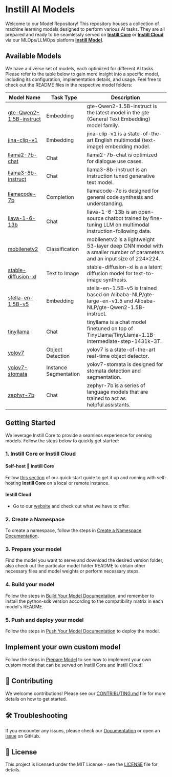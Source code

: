 # Instill AI Models

Welcome to our Model Repository! This repository houses a collection of machine learning models designed to perform various AI tasks. They are all prepared and ready to be seamlessly served on [**Instill Core**](https://www.instill.tech/docs/core/introduction) or [**Instill Cloud**](https://www.instill.tech/docs/cloud/introduction) via our MLOps/LLMOps platform [**Instill Model**](https://www.instill.tech/docs/model/introduction).

## Available Models

We have a diverse set of models, each optimized for different AI tasks. Please refer to the table below to gain more insight into a specific model, including its configuration, implementation details, and usage. Feel free to check out the README files in the respective model folders:

| Model Name                                                     | Task Type             | Description                                                                                                            |
| -------------------------------------------------------------- | --------------------- | ---------------------------------------------------------------------------------------------------------------------- |
| [gte-Qwen2-1.5B-instruct](./gte-Qwen2-1.5B-instruct/README.md) | Embedding             | gte-Qwen2-1.5B-instruct is the latest model in the gte (General Text Embedding) model family.                          |
| [jina-clip-v1](./jina-clip-v1/README.md)                       | Embedding             | jina-clip-v1 is a state-of-the-art English multimodal (text-image) embedding model.                                    |
| [llama2-7b-chat](./llama2-7b-chat/README.md)                   | Chat                  | llama2-7b-chat is optimized for dialogue use cases.                                                                    |
| [llama3-8b-instruct](./llama3-8b-instruct/README.md)           | Chat                  | llama3-8b-instruct is an instruction tuned generative text model.                                                      |
| [llamacode-7b](./llamacode-7b/README.md)                       | Completion            | llamacode-7b is designed for general code synthesis and understanding.                                                 |
| [llava-1-6-13b](./llava-1-6-13b/README.md)                     | Chat                  | llava-1-6-13b is an open-source chatbot trained by fine-tuning LLM on multimodal instruction-following data.           |
| [mobilenetv2](./mobilenetv2/README.md)                         | Classification        | mobilenetv2 is a lightweight 53-layer deep CNN model with a smaller number of parameters and an input size of 224×224. |
| [stable-diffusion-xl](./stable-diffusion-xl/README.md)         | Text to Image         | stable-diffusion-xl is a a latent diffusion model for text-to-image synthesis.                                         |
| [stella-en-1.5B-v5](./stella-en-1.5B-v5/README.md)             | Embedding             | stella-en-1.5B-v5 is trained based on Alibaba-NLP/gte-large-en-v1.5 and Alibaba-NLP/gte-Qwen2-1.5B-instruct.           |
| [tinyllama](./tinyllama/README.md)                             | Chat                  | tinyllama is a chat model finetuned on top of TinyLlama/TinyLlama-1.1B-intermediate-step-1431k-3T.                     |
| [yolov7](./yolov7/README.md)                                   | Object Detection      | yolov7 is a state-of-the-art real-time object detector.                                                                |
| [yolov7-stomata](./yolov7-stomata/README.md)                   | Instance Segmentation | yolov7-stomata is designed for stomata detection and segmentation.                                                     |
| [zephyr-7b](./zephyr-7b/README.md)                             | Chat                  | zephyr-7b is a series of language models that are trained to act as helpful.assistants.                                |

## Getting Started

We leverage Instill Core to provide a seamless experience for serving models. Follow the steps below to quickly get started:

### 1. Instill Core or Instill Cloud

#### Self-host 🔮 Instill Core

Follow [this section](https://www.instill.tech/docs/quickstart#-instill-core) of our quick start guide to get it up and running with self-hosting **Instill Core** on a local or remote instance.

#### Instill Cloud

- Go to our [website](https://www.instill.tech/) and check out what we have to offer.

### 2. Create a Namespace

To create a namespace, follow the steps in [Create a Namespace Documentation](https://www.instill.tech/docs/model/create/namespace).

### 3. Prepare your model

Find the model you want to serve and download the desired version folder, also check out the particular model folder README to obtain other necessary files and model weights or perform necessary steps.

### 4. Build your model

Follow the steps in [Build Your Model Documentation](https://www.instill.tech/docs/model/create/build), and remember to install the python-sdk version according to the compatibility matrix in each model's README.

### 5. Push and deploy your model

Follow the steps in [Push Your Model Documentation](https://www.instill.tech/docs/model/create/push) to deploy the model.

## Implement your own custom model

Follow the steps in [Prepare Model](https://www.instill.tech/docs/model/create/prepare) to see how to implement your own custom model that can be served on Instill Core and Instill Cloud!

## 🤝 Contributing

We welcome contributions! Please see our [CONTRIBUTING.md](https://github.com/instill-ai/instill-core/blob/main/.github/CONTRIBUTING.md) file for more details on how to get started.

## 🛠 Troubleshooting

If you encounter any issues, please check our [Documentation](https://www.instill.tech/docs/model/introduction) or open an [issue](https://github.com/instill-ai/instill-core/issues) on GitHub.

## 📜 License

This project is licensed under the MIT License - see the [LICENSE](https://github.com/instill-ai/instill-core/blob/main/LICENSE) file for details.
